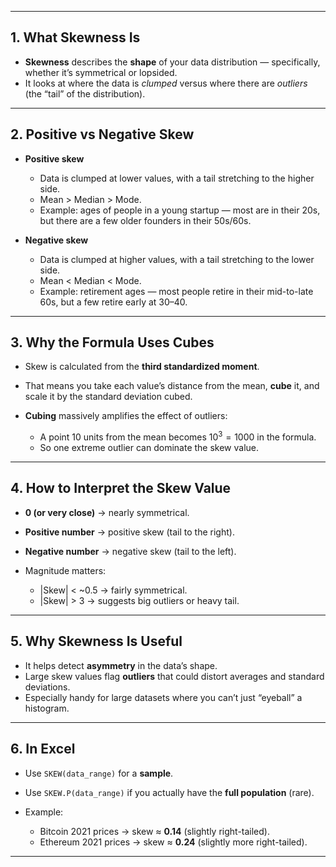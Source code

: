 
---

## **1. What Skewness Is**

* **Skewness** describes the **shape** of your data distribution — specifically, whether it’s symmetrical or lopsided.
* It looks at where the data is *clumped* versus where there are *outliers* (the “tail” of the distribution).

---

## **2. Positive vs Negative Skew**

* **Positive skew**

  * Data is clumped at lower values, with a tail stretching to the higher side.
  * Mean > Median > Mode.
  * Example: ages of people in a young startup — most are in their 20s, but there are a few older founders in their 50s/60s.
* **Negative skew**

  * Data is clumped at higher values, with a tail stretching to the lower side.
  * Mean < Median < Mode.
  * Example: retirement ages — most people retire in their mid-to-late 60s, but a few retire early at 30–40.

---

## **3. Why the Formula Uses Cubes**

* Skew is calculated from the **third standardized moment**.
* That means you take each value’s distance from the mean, **cube** it, and scale it by the standard deviation cubed.
* **Cubing** massively amplifies the effect of outliers:

  * A point 10 units from the mean becomes $10^3 = 1000$ in the formula.
  * So one extreme outlier can dominate the skew value.

---

## **4. How to Interpret the Skew Value**

* **0 (or very close)** → nearly symmetrical.
* **Positive number** → positive skew (tail to the right).
* **Negative number** → negative skew (tail to the left).
* Magnitude matters:

  * |Skew| < \~0.5 → fairly symmetrical.
  * |Skew|  > 3 → suggests big outliers or heavy tail.

---

## **5. Why Skewness Is Useful**

* It helps detect **asymmetry** in the data’s shape.
* Large skew values flag **outliers** that could distort averages and standard deviations.
* Especially handy for large datasets where you can’t just “eyeball” a histogram.

---

## **6. In Excel**

* Use `SKEW(data_range)` for a **sample**.
* Use `SKEW.P(data_range)` if you actually have the **full population** (rare).
* Example:

  * Bitcoin 2021 prices → skew ≈ **0.14** (slightly right-tailed).
  * Ethereum 2021 prices → skew ≈ **0.24** (slightly more right-tailed).

---


